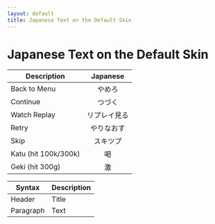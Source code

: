 ```yaml
---
layout: default
title: Japanese Text on the Default Skin
---
```


# Japanese Text on the Default Skin
| Description          | Japanese |
|----------------------|:--------:|
| Back to Menu         | やめろ |
| Continue             | つづく |
| Watch Replay         | リプレイ見る |
| Retry                | やりなおす |
| Skip                 | スキツプ |
| Katu (hit 100k/300k) | 喝 |
| Geki (hit 300g)      | 激 |


| Syntax      | Description |
| ----------- | ----------- |
| Header      | Title       |
| Paragraph   | Text        |
